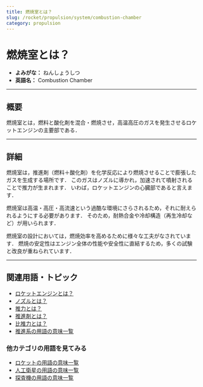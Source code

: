 ```yaml
---
title: 燃焼室とは？
slug: /rocket/propulsion/system/combustion-chamber
category: propulsion
---
```


# 燃焼室とは？

- **よみがな：** ねんしょうしつ  
- **英語名：** Combustion Chamber  

---

## 概要

燃焼室とは，燃料と酸化剤を混合・燃焼させ，高温高圧のガスを発生させるロケットエンジンの主要部である．

---

## 詳細

燃焼室は，推進剤（燃料＋酸化剤）を化学反応により燃焼させることで膨張したガスを生成する場所です．
このガスはノズルに導かれ，加速されて噴射されることで推力が生まれます．
いわば，ロケットエンジンの心臓部であると言えます．

燃焼室は高温・高圧・高流速という過酷な環境にさらされるため，それに耐えられるようにする必要があります．
そのため，耐熱合金や冷却構造（再生冷却など）が用いられます．

燃焼室の設計においては，燃焼効率を高めるために様々な工夫がなされています．
燃焼の安定性はエンジン全体の性能や安全性に直結するため，多くの試験と改良が重ねられています．

---

## 関連用語・トピック

- [ロケットエンジンとは？](/docs/rocket/propulsion/rocket-engine)
- [ノズルとは？](/docs/rocket/propulsion/system/nozzle)
- [推力とは？](/docs/rocket/propulsion/system/thrust)
- [推進剤とは？](/docs/rocket/propulsion/system/propellant)
- [比推力とは？](/docs/rocket/propulsion/system/isp)
- [推進系の用語の意味一覧](/docs/category/propulsion)

### 他カテゴリの用語を見てみる
- [ロケットの用語の意味一覧](/docs/category/rocket)
- [人工衛星の用語の意味一覧](/docs/category/satellite)
- [探査機の用語の意味一覧](/docs/category/explorer)

